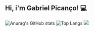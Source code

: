 ## Hi, i'm Gabriel Picanço! 💻
![Anurag's GitHub stats](https://github-readme-stats.vercel.app/api?username=GabrielPicanco&show_icons=true&theme=midnight-purple)
![Top Langs](https://github-readme-stats.vercel.app/api/top-langs/?username=GabrielPicanco&layout=compact&theme=midnight-purple)
<a href="https://instagram.com/_gabrielpicancodev" target="_blank"><img src="https://img.shields.io/badge/-Instagram-%23E4405F?style=for-the-badge&logo=instagram&logoColor=white" target="_blank"></a>
